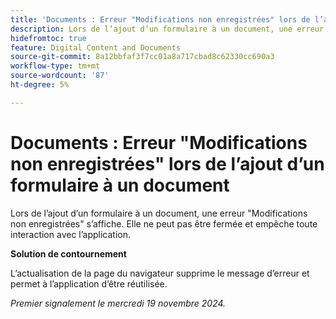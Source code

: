 ```yaml
---
title: 'Documents : Erreur "Modifications non enregistrées" lors de l’ajout d’un formulaire à un document'
description: Lors de l’ajout d’un formulaire à un document, une erreur "Modifications non enregistrées" s’affiche. Elle ne peut pas être fermée et empêche toute interaction avec l’application.
hidefromtoc: true
feature: Digital Content and Documents
source-git-commit: 8a12bbfaf3f7cc01a8a717cbad8c62330cc690a3
workflow-type: tm+mt
source-wordcount: '87'
ht-degree: 5%

---
```


# Documents : Erreur &quot;Modifications non enregistrées&quot; lors de l’ajout d’un formulaire à un document

<!--
>[!NOTE]
>
>This article was fixed on October 10, 2024.
-->

Lors de l’ajout d’un formulaire à un document, une erreur &quot;Modifications non enregistrées&quot; s’affiche. Elle ne peut pas être fermée et empêche toute interaction avec l’application.

**Solution de contournement**

L’actualisation de la page du navigateur supprime le message d’erreur et permet à l’application d’être réutilisée.

_Premier signalement le mercredi 19 novembre 2024._
